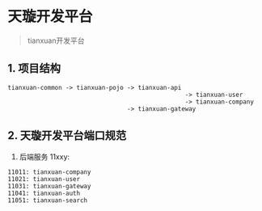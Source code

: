 # 天璇开发平台

> tianxuan开发平台

## 1. 项目结构
```
tianxuan-common -> tianxuan-pojo -> tianxuan-api 
                                                 -> tianxuan-user
                                                 -> tianxuan-company       
                                 -> tianxuan-gateway                
```

## 2. 天璇开发平台端口规范

1. 后端服务 11xxy:
```
11011: tianxuan-company
11021: tianxuan-user
11031: tianxuan-gateway
11041: tianxuan-auth
11051: tianxuan-search
```